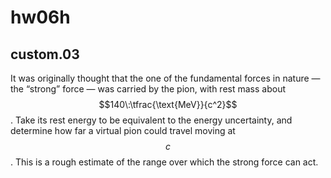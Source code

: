 # hw06h

## custom.03
It was originally thought that the one of the fundamental forces in nature — the “strong” force — was carried by the pion, with rest mass about $$140\:\tfrac{\text{MeV}}{c^2}$$.  Take its rest energy to be equivalent to the energy uncertainty, and determine how far a virtual pion could travel moving at $$c$$. This is a rough estimate of the range over which the strong force can act.
